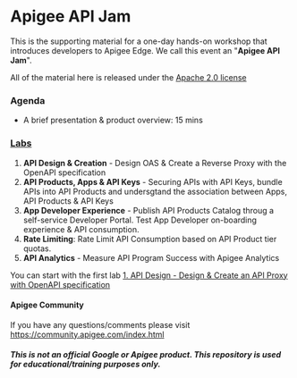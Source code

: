 # Apigee API Jam
This is the supporting material for a one-day hands-on workshop that introduces developers to Apigee Edge. We call this event an "**Apigee API Jam**".

All of the material here is released under the [Apache 2.0 license](./LICENSE.md)

### Agenda
* A brief presentation & product overview: 15 mins

### [Labs](./Labs/Core) 
1. **API Design & Creation** - Design OAS & Create a Reverse Proxy with the OpenAPI specification
2. **API Products, Apps & API Keys** - Securing APIs with API Keys, bundle APIs into API Products and undersgtand the association between Apps, API Products & API Keys
3. **App Developer Experience** - Publish API Products Catalog throug a self-service Developer Portal. Test App Developer on-boarding experience & API consumption.
4. **Rate Limiting**: Rate Limit API Consumption based on API Product tier quotas.
5. **API Analytics** - Measure API Program Success with Apigee Analytics

You can start with the first lab [1. API Design - Design & Create an API Proxy with OpenAPI specification](https://github.com/aliceinapiland/apijam/tree/master/Module-1/Labs/Lab%201)

#### Apigee Community 
If you have any questions/comments please visit https://community.apigee.com/index.html

##### This is not an official Google or Apigee product. This repository is used for educational/training purposes only.
